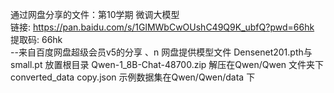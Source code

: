 通过网盘分享的文件：第10学期 微调大模型  
链接: https://pan.baidu.com/s/1GlMWbCwOUshC49Q9K_ubfQ?pwd=66hk 提取码: 66hk  
--来自百度网盘超级会员v5的分享 、n
网盘提供模型文件
Densenet201.pth与small.pt 放置根目录
Qwen-1_8B-Chat-48700.zip 解压在Qwen/Qwen 文件夹下
converted_data copy.json 示例数据集在Qwen/Qwen/data 下
